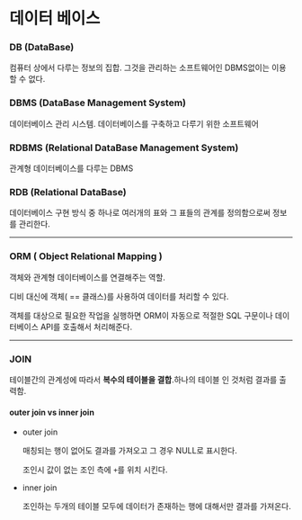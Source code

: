 # 데이터 베이스

### DB (DataBase)

컴퓨터 상에서 다루는 정보의 집합. 그것을 관리하는 소프트웨어인 DBMS없이는 이용할 수 없다.

### DBMS (DataBase Management System)

데이터베이스 관리 시스템. 데이터베이스를 구축하고 다루기 위한 소프트웨어

### RDBMS (Relational DataBase Management System)

관계형 데이터베이스를 다루는 DBMS

### RDB (Relational DataBase)

데이터베이스 구현 방식 중 하나로 여러개의 표와 그 표들의 관계를 정의함으로써 정보를 관리한다.

---
### ORM ( Object Relational Mapping )

객체와 관계형 데이터베이스를 연결해주는 역할.

디비 대신에 객체( == 클래스)를 사용하여 데이터를 처리할 수 있다.

객체를 대상으로 필요한 작업을 실행하면 ORM이 자동으로 적절한 SQL 구문이나 데이터베이스 API를 호출해서 처리해준다.

---

### JOIN

테이블간의 관계성에 따라서 **복수의 테이블을 결합**.하나의 테이블 인 것처럼 결과를 출력함.

#### outer join vs inner join

- outer join

  매칭되는 행이 없어도 결과를 가져오고 그 경우 NULL로 표시한다.

  조인시 값이 없는 조인 측에 `+`를 위치 시킨다.

- inner join

  조인하는 두개의 테이블 모두에 데이터가 존재하는 행에 대해서만 결과를 가져온다.